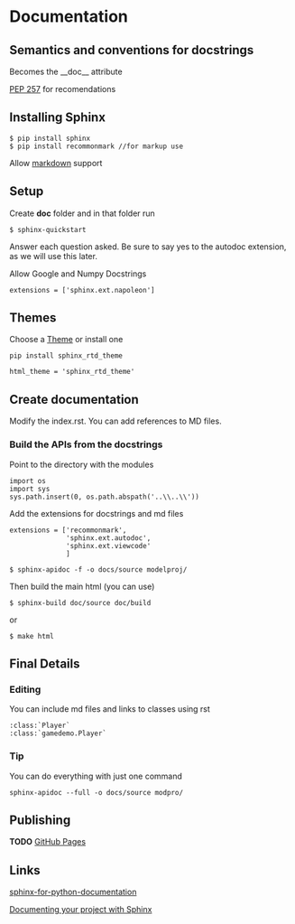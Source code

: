 # Documentation

## Semantics and conventions for docstrings

Becomes the \_\_doc\_\_ attribute

[PEP 257](https://www.python.org/dev/peps/pep-0257/) for recomendations

## Installing Sphinx

```
$ pip install sphinx
$ pip install recommonmark //for markup use
```

Allow [markdown](https://www.sphinx-doc.org/en/master/usage/markdown.html) support

## Setup

Create **doc** folder and in that folder run

`$ sphinx-quickstart`

Answer each question asked. Be sure to say yes to the autodoc extension, as we will use this later.

Allow Google and Numpy Docstrings

```
extensions = ['sphinx.ext.napoleon']
```

## Themes

Choose a [Theme](https://sphinx-themes.org/) or install one

`pip install sphinx_rtd_theme`

`html_theme = 'sphinx_rtd_theme'`

## Create documentation

Modify the index.rst. You can add references to MD files.

### Build the APIs from the docstrings

Point to the directory with the modules

```
import os
import sys
sys.path.insert(0, os.path.abspath('..\\..\\'))
```

Add the extensions for docstrings and md files

```
extensions = ['recommonmark',
              'sphinx.ext.autodoc',
              'sphinx.ext.viewcode'
              ]
```


`$ sphinx-apidoc -f -o docs/source modelproj/`

Then build the main html (you can use)

`$ sphinx-build doc/source doc/build`

or

`$ make html`

## Final Details

### Editing

You can include md files and links to classes using rst

```
:class:`Player`
:class:`gamedemo.Player`
```

### Tip

You can do everything with just one command

`sphinx-apidoc --full -o docs/source modpro/`

## Publishing

**TODO** [GitHub Pages](https://pages.github.com/)

## Links

[sphinx-for-python-documentation](https://gisellezeno.com/tutorials/sphinx-for-python-documentation.html)

[Documenting your project with Sphinx](https://pythonhosted.org/an_example_pypi_project/sphinx.html)
